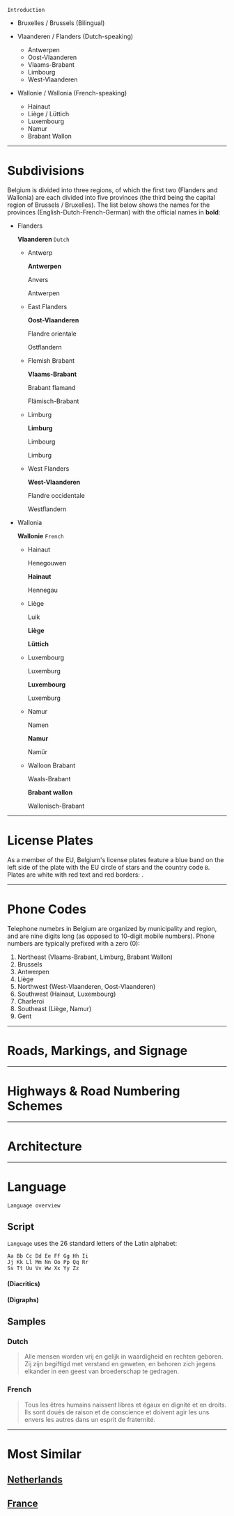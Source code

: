 `Introduction`

- Bruxelles / Brussels (Bilingual)
- Vlaanderen / Flanders (Dutch-speaking)
  - Antwerpen
  - Oost-Vlaanderen
  - Vlaams-Brabant
  - Limbourg
  - West-Vlaanderen
- Wallonie / Wallonia (French-speaking)

  - Hainaut
  - Liège / Lüttich
  - Luxembourg
  - Namur
  - Brabant Wallon

---

# Subdivisions

Belgium is divided into three regions, of which the first two (Flanders and Wallonia) are each divided into five provinces (the third being the capital region of Brussels / Bruxelles). The list below shows the names for the provinces (English-Dutch-French-German) with the official names in **bold**:

- Flanders

  **Vlaanderen** `Dutch`

  - Antwerp

    **Antwerpen**

    Anvers

    Antwerpen

  - East Flanders

    **Oost-Vlaanderen**

    Flandre orientale

    Ostflandern

  - Flemish Brabant

    **Vlaams-Brabant**

    Brabant flamand

    Flämisch-Brabant

  - Limburg

    **Limburg**

    Limbourg

    Limburg

  - West Flanders

    **West-Vlaanderen**

    Flandre occidentale

    Westflandern

- Wallonia

  **Wallonie** `French`

  - Hainaut

    Henegouwen

    **Hainaut**

    Hennegau

  - Liège

    Luik

    **Liège**

    **Lüttich**

  - Luxembourg

    Luxemburg

    **Luxembourg**

    Luxemburg

  - Namur

    Namen

    **Namur**

    Namür

  - Walloon Brabant

    Waals-Brabant

    **Brabant wallon**

    Wallonisch-Brabant

<CountryMap code="BEL" scale="10000" level="2" />

---

# License Plates

As a member of the EU, Belgium's license plates feature a blue band on the left side of the plate with the EU circle of stars and the country code `B`. Plates are white with red text and red borders: <LicensePlate style="eu" code="B" format="AB 12 CD" border="red" text="red" />.

---

# Phone Codes

Telephone numebrs in Belgium are organized by municipality and region, and are nine digits long (as opposed to 10-digit mobile numbers). Phone numbers are typically prefixed with a zero (0):

1. Northeast (Vlaams-Brabant, Limburg, Brabant Wallon)
2. Brussels
3. Antwerpen
4. Liège
5. Northwest (West-Vlaanderen, Oost-Vlaanderen)
6. Southwest (Hainaut, Luxembourg)
7. Charleroi
8. Southeast (Liège, Namur)
9. Gent

---

# Roads, Markings, and Signage

---

# Highways & Road Numbering Schemes

---

# Architecture

---

# Language

`Language overview`

## Script

`Language` uses the 26 standard letters of the Latin alphabet:

```
Aa Bb Cc Dd Ee Ff Gg Hh Ii
Jj Kk Ll Mm Nn Oo Pp Qq Rr
Ss Tt Uu Vv Ww Xx Yy Zz
```

#### (Diacritics)

#### (Digraphs)

## Samples

### Dutch

> Alle mensen worden vrij en gelijk in waardigheid en rechten geboren. Zij zijn begiftigd met verstand en geweten, en behoren zich jegens elkander in een geest van broederschap te gedragen.

### French

> Tous les êtres humains naissent libres et égaux en dignité et en droits. Ils sont doués de raison et de conscience et doivent agir les uns envers les autres dans un esprit de fraternité.

---

# Most Similar

## [Netherlands](/countries/NLD)

## [France](/countries/FRA)
